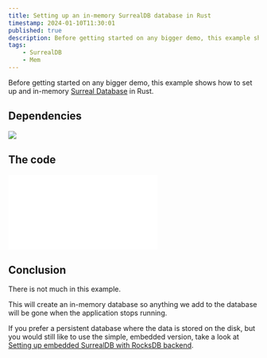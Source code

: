 ```yaml
---
title: Setting up an in-memory SurrealDB database in Rust
timestamp: 2024-01-10T11:30:01
published: true
description: Before getting started on any bigger demo, this example shows how to set up and in-memory Surreal Database in Rust.
tags:
    - SurrealDB
    - Mem
---
```


Before getting started on any bigger demo, this example shows how to set up and in-memory [Surreal Database](/surrealdb) in Rust.


## Dependencies

![](examples/surrealdb/in-memory-demo/Cargo.toml)


## The code

![](examples/surrealdb/in-memory-demo/src/main.rs)


## Conclusion

There is not much in this example.

This will create an in-memory database so anything we add to the database will be gone when the application stops running.

If you prefer a persistent database where the data is stored on the disk,
but you would still like to use the simple, embedded version, take a look at
[Setting up embedded SurrealDB with RocksDB backend](/surrealdb-embedded-with-rocksdb).


